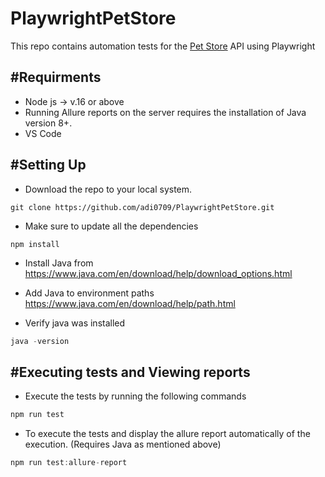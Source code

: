 # **PlaywrightPetStore**

This repo contains automation tests for the [Pet Store](https://petstore.swagger.io/#/pet) API using Playwright

## **#Requirments**

- Node js -> v.16 or above
- Running Allure reports on the server requires the installation of Java version 8+.
- VS Code

## **#Setting Up**

- Download the repo to your local system.

```
git clone https://github.com/adi0709/PlaywrightPetStore.git
```

- Make sure to update all the dependencies

```
npm install
```

- Install Java from https://www.java.com/en/download/help/download_options.html

- Add Java to environment paths https://www.java.com/en/download/help/path.html

- Verify java was installed

```java
java -version
```

## **#Executing tests and Viewing reports**

- Execute the tests by running the following commands

```javascript
npm run test
```

- To execute the tests and display the allure report automatically of the execution. (Requires Java as mentioned above)

```javascript
npm run test:allure-report
```
